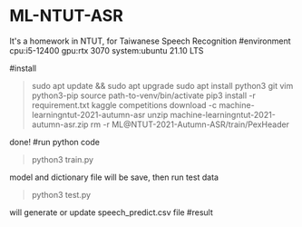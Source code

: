 # ML-NTUT-ASR
It's a homework in NTUT, for Taiwanese Speech Recognition
#environment
cpu:i5-12400
gpu:rtx 3070
system:ubuntu 21.10 LTS

#install
>sudo apt update && sudo apt upgrade
>sudo apt install python3 git vim python3-pip
>source path-to-venv/bin/activate
>pip3 install -r requirement.txt
>kaggle competitions download -c machine-learningntut-2021-autumn-asr
>unzip machine-learningntut-2021-autumn-asr.zip
>rm -r ML@NTUT-2021-Autumn-ASR/train/PexHeader

done!
#run python code
>python3 train.py

model and dictionary file will be save, then run test data
>python3 test.py

will generate or update speech_predict.csv file
#result
